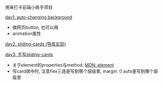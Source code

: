 用来打卡前端小练手项目

[day1: auto-changing background](./Day1/index.html)
+ 做网页button, 也可以用<a>
+ animation属性

[day2: sliding-cards (导库实现)](./Day2/index.html)

[day3: 手写sliding-cards](./Day3/index.html)
+ 关于element的properties与method. [MDN: element](https://developer.mozilla.org/en-US/docs/Web/API/Element)
+ 写card居中时, 注意flex三连是写到哪个层级里, margin: 0 auto是写到哪个层级里